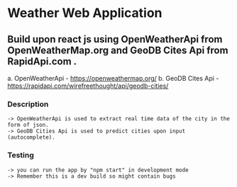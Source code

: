 # Weather Web Application
## Build upon react js using OpenWeatherApi from OpenWeatherMap.org and GeoDB Cites Api from RapidApi.com .
 a. OpenWeatherApi - https://openweathermap.org/
 b. GeoDB Cites Api - https://rapidapi.com/wirefreethought/api/geodb-cities/

### Description
    -> OpenWeatherApi is used to extract real time data of the city in the form of json.
    -> GeoDB Cities Api is used to predict cities upon input (autocomplete).

### Testing
    -> you can run the app by "npm start" in development mode
    -> Remember this is a dev build so might contain bugs